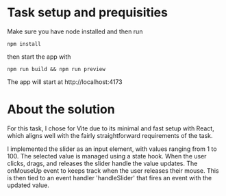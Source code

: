 # Task setup and prequisities

Make sure you have node installed and then run 

```
npm install
```

then start the app with

```
npm run build && npm run preview
```

The app will start at http://localhost:4173 

# About the solution

For this task, I chose for Vite due to its minimal and fast setup with React, which aligns well with the fairly straightforward requirements of the task.

I implemented the slider as an input element, with values ranging from 1 to 100. The selected value is managed using a state hook. When the user clicks, drags, and releases the slider handle the value updates. The onMouseUp event to keeps track when the user releases their mouse. This is then tied to an event handler 'handleSlider' that fires an event with the updated value. 
